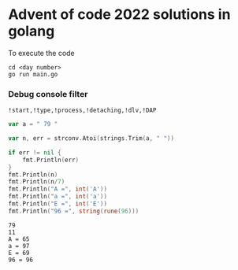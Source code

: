
# Advent of code 2022 solutions in golang

To execute the code

```
cd <day number>
go run main.go
```

### Debug console filter

```
!start,!type,!process,!detaching,!dlv,!DAP
```


```go
var a = " 79 "

var n, err = strconv.Atoi(strings.Trim(a, " "))

if err != nil {
	fmt.Println(err)
}
fmt.Println(n)
fmt.Println(n/7)
fmt.Println("A =", int('A'))
fmt.Println("a =", int('a'))
fmt.Println("E =", int('E'))
fmt.Println("96 =", string(rune(96)))
```
```output
79
11
A = 65
a = 97
E = 69
96 = 96
```
